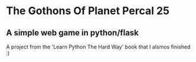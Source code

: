 # The Gothons Of Planet Percal 25

## A simple web game in python/flask

A project from the 'Learn Python The Hard Way' book that I alsmos finished :)